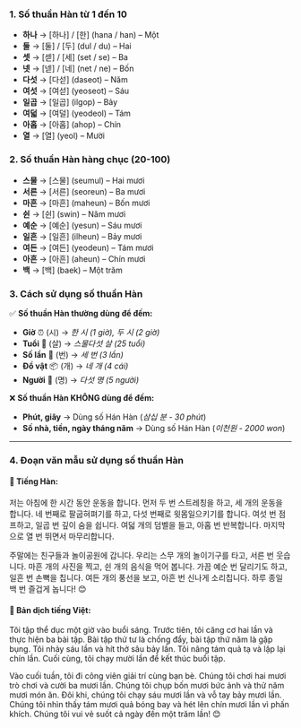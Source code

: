 ### 1. Số thuần Hàn từ 1 đến 10

- **하나** → [하나] / [한] (hana / han) – Một
- **둘** → [둘] / [두] (dul / du) – Hai
- **셋** → [섿] / [세] (set / se) – Ba
- **넷** → [넫] / [네] (net / ne) – Bốn
- **다섯** → [다섣] (daseot) – Năm
- **여섯** → [여섣] (yeoseot) – Sáu
- **일곱** → [일곱] (ilgop) – Bảy
- **여덟** → [여덜] (yeodeol) – Tám
- **아홉** → [아홉] (ahop) – Chín
- **열** → [열] (yeol) – Mười

### 2. Số thuần Hàn hàng chục (20-100)

- **스물** → [스물] (seumul) – Hai mươi
- **서른** → [서른] (seoreun) – Ba mươi
- **마흔** → [마흔] (maheun) – Bốn mươi
- **쉰** → [쉰] (swin) – Năm mươi
- **예순** → [예순] (yesun) – Sáu mươi
- **일흔** → [일흔] (ilheun) – Bảy mươi
- **여든** → [여든] (yeodeun) – Tám mươi
- **아흔** → [아흔] (aheun) – Chín mươi
- **백** → [백] (baek) – Một trăm

### 3. Cách sử dụng số thuần Hàn

✅ **Số thuần Hàn thường dùng để đếm:**

- **Giờ** ⏰ (시) → *한 시 (1 giờ), 두 시 (2 giờ)*
- **Tuổi** 🎂 (살) → *스물다섯 살 (25 tuổi)*
- **Số lần** 🔄 (번) → *세 번 (3 lần)*
- **Đồ vật** 📦 (개) → *네 개 (4 cái)*
- **Người** 👥 (명) → *다섯 명 (5 người)*

❌ **Số thuần Hàn KHÔNG dùng để đếm:**

- **Phút, giây** → Dùng số Hán Hàn (*삼십 분 - 30 phút*)
- **Số nhà, tiền, ngày tháng năm** → Dùng số Hán Hàn (*이천원 - 2000 won*)

---

### 4. Đoạn văn mẫu sử dụng số thuần Hàn

#### 📌 **Tiếng Hàn:**

저는 아침에 한 시간 동안 운동을 합니다. 먼저 두 번 스트레칭을 하고, 세 개의 운동을 합니다. 네 번째로 팔굽혀펴기를 하고, 다섯 번째로 윗몸일으키기를 합니다. 여섯 번 점프하고, 일곱 번 깊이 숨을 쉽니다. 여덟 개의 덤벨을 들고, 아홉 번 반복합니다. 마지막으로 열 번 뛰면서 마무리합니다.

주말에는 친구들과 놀이공원에 갑니다. 우리는 스무 개의 놀이기구를 타고, 서른 번 웃습니다. 마흔 개의 사진을 찍고, 쉰 개의 음식을 먹어 봅니다. 가끔 예순 번 달리기도 하고, 일흔 번 손뼉을 칩니다. 여든 개의 풍선을 보고, 아흔 번 신나게 소리칩니다. 하루 종일 백 번 즐겁게 놉니다! 😊

#### 📌 **Bản dịch tiếng Việt:**

Tôi tập thể dục một giờ vào buổi sáng. Trước tiên, tôi căng cơ hai lần và thực hiện ba bài tập. Bài tập thứ tư là chống đẩy, bài tập thứ năm là gập bụng. Tôi nhảy sáu lần và hít thở sâu bảy lần. Tôi nâng tám quả tạ và lặp lại chín lần. Cuối cùng, tôi chạy mười lần để kết thúc buổi tập.

Vào cuối tuần, tôi đi công viên giải trí cùng bạn bè. Chúng tôi chơi hai mươi trò chơi và cười ba mươi lần. Chúng tôi chụp bốn mươi bức ảnh và thử năm mươi món ăn. Đôi khi, chúng tôi chạy sáu mươi lần và vỗ tay bảy mươi lần. Chúng tôi nhìn thấy tám mươi quả bóng bay và hét lên chín mươi lần vì phấn khích. Chúng tôi vui vẻ suốt cả ngày đến một trăm lần! 😊

